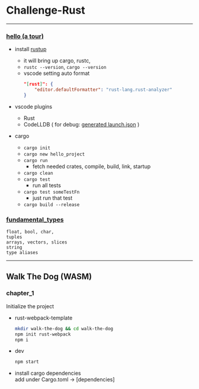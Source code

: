 # Challenge-Rust

---

### [hello (a tour)](./hello/src/main.rs)

- install [rustup](https://rustup.rs/)
  - it will bring up cargo, rustc,
  - `rustc --version`, `cargo --version`
  - vscode setting auto format
    ```json
    "[rust]": {
        "editor.defaultFormatter": "rust-lang.rust-analyzer"
    }
    ```
- vscode plugins

  - Rust
  - CodeLLDB ( for debug: [generated launch.json](./hello/.vscode/launch.json) )

- cargo
  - `cargo init`
  - `cargo new hello_project`
  - `cargo run`
    - fetch needed crates, compile, build, link, startup
  - `cargo clean`
  - `cargo test`
    - run all tests
  - `cargo test someTestFn`
    - just run that test
  - `cargo build --release`

### [fundamental_types](./fundamental_types/src/main.rs)

    float, bool, char,
    tuples
    arrays, vectors, slices
    string
    type aliases

---

## Walk The Dog (WASM)

### chapter_1

Initialize the project

- rust-webpack-template
  ```sh
  mkdir walk-the-dog && cd walk-the-dog
  npm init rust-webpack
  npm i
  ```
- dev
  ```sh
  npm start
  ```
- install cargo dependencies \
  add under Cargo.toml -> [dependencies]
